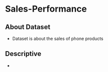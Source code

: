 # Sales-Performance

## About Dataset
- Dataset is about the sales of phone products

## Descriptive
- 
